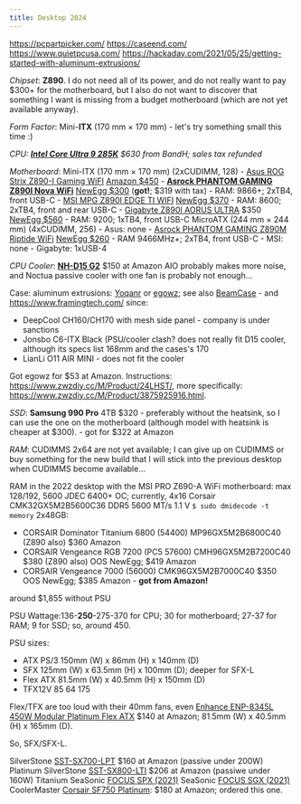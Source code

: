 ```yaml
---
title: Desktop 2024
---
```

https://pcpartpicker.com/
https://caseend.com/
https://www.quietpcusa.com/
https://hackaday.com/2021/05/25/getting-started-with-aluminum-extrusions/

*Chipset*: **Z890**. I do not need all of its power, and do not really want to pay $300+ for the motherboard, but I also do not want to discover that something I want is missing from a budget motherboard (which are not yet available anyway).

*Form Factor*: Mini-**ITX** (170 mm × 170 mm) - let's try something small this time :)

*CPU: [**Intel Core Ultra 9 285K**](https://www.intel.com/content/www/us/en/products/sku/241060/intel-core-ultra-9-processor-285k-36m-cache-up-to-5-70-ghz/specifications.html)  $630 from BandH; sales tax refunded*

*Motherboard*:
	Mini-ITX (170 mm × 170 mm) (2xCUDIMM, 128)
	- [Asus ROG Strix Z890-I Gaming WiFI](https://rog.asus.com/motherboards/rog-strix/rog-strix-z890-i-gaming-wifi/)  [Amazon $450](https://www.amazon.com/ASUS-STRIX-Z890-I-GAMING-WIFI/dp/B0DGWTXD4L)
	- [**Asrock PHANTOM GAMING Z890I Nova WiFi**](https://pg.asrock.com/mb/Intel/Z890I%20Nova%20WiFi/index.asp) [NewEgg $300](https://www.newegg.com/p/N82E16813162182) (**got!**; $319 with tax)
		- RAM: 9866+; 2xTB4, front USB-C
	- [MSI MPG Z890I EDGE TI WIFI](https://www.msi.com/Motherboard/MPG-Z890I-EDGE-TI-WIFI)  [NewEgg $370](https://www.newegg.com/p/N82E16813144677?)
		- RAM: 8600; 2xTB4, front and rear USB-C
	- [Gigabyte Z890I AORUS ULTRA](https://www.gigabyte.com/Motherboard/Z890I-AORUS-ULTRA#kf)  $350 [NewEgg $560](https://www.newegg.com/p/N82E16813145534)
		- RAM: 9200; 1xTB4, front USB-C
	MicroATX (244 mm × 244 mm) (4xCUDIMM, 256)
		- Asus: none
		- [Asrock PHANTOM GAMING Z890M Riptide WiFi](https://pg.asrock.com/mb/Intel/Z890M%20Riptide%20WiFi/index.asp)  [NewEgg $260](https://www.newegg.com/p/N82E16813162181)
			- RAM 9466MHz+; 2xTB4, front USB-C
		- MSI: none
		- Gigabyte: 1xUSB-4

*CPU Cooler*: [**NH-D15 G2**](https://noctua.at/en/nh-d15-g2) $150 at Amazon
	AIO probably makes more noise, and Noctua passive cooler with one fan is probably not enough...

Case: aluminum extrusions: [Yoqanr](https://www.amazon.com/dp/B097RXPSY8) or [egowz](https://www.amazon.com/dp/B0CW5LFF5P/); see also [BeamCase](https://www.printables.com/model/740517-beamcase-sff-modular-itx-case) - and https://www.framingtech.com/ since:
- DeepCool CH160/CH170 with mesh side panel - company is under sanctions
- Jonsbo C6-ITX Black (PSU/cooler clash? does not really fit D15 cooler, although its specs list 168mm and the cases's 170
- LianLi O11 AIR MINI - does not fit the cooler

Got egowz for $53 at Amazon. Instructions: https://www.zwzdiy.cc/M/Product/24LHST/, more specifically: https://www.zwzdiy.cc/M/Product/3875925916.html.

*SSD*: **Samsung 990 Pro** 4TB $320 - preferably without the heatsink, so I can use the one on the motherboard (although model with heatsink is cheaper at $300). - got for $322 at Amazon

*RAM*: CUDIMMS 2x64 are not yet available; I can give up on CUDIMMS or buy something for the new build that I will stick into the previous desktop when CUDIMMS become available... 

RAM in the 2022 desktop with the MSI PRO Z690-A WiFi motherboard: max 128/192, 5600 JDEC 6400+ OC; currently, 4x16 Corsair CMK32GX5M2B5600C36 DDR5 5600 MT/s 1.1 V `$ sudo dmidecode -t memory`
2x48GB:
- CORSAIR Dominator Titanium  6800 (54400) MP96GX5M2B6800C40 (Z890 also) $360 Amazon
- CORSAIR Vengeance RGB 7200 (PC5 57600) CMH96GX5M2B7200C40 $380 (Z890 also) OOS NewEgg; $419 Amazon
- CORSAIR Vengeance 7000 (56000) CMK96GX5M2B7000C40 $350 OOS NewEgg; $385 Amazon - **got from Amazon!**

around $1,855 without PSU

PSU Wattage:136-**250**-275-370 for CPU; 30 for motherboard; 27-37 for RAM; 9 for SSD; so, around 450.

PSU sizes:
- ATX PS/3 150mm (W) x 86mm (H) x 140mm (D)
- SFX 125mm (W) x 63.5mm (H) x 100mm (D); deeper for SFX-L
- Flex ATX 81.5mm (W) x 40.5mm (H) x 150mm (D)
- TFX12V 85 64 175

Flex/TFX are too loud with their 40mm fans, even [Enhance ENP-8345L 450W Modular Platinum Flex ATX](https://www.amazon.com/Enhance-ENP-8345L-Modular-Platinum-Warranty/dp/B0D7W5FYX6) $140 at Amazon; 81.5mm (W) x 40.5mm (H) x 165mm (D).

So, SFX/SFX-L.

SilverStone [SST-SX700-LPT](https://www.amazon.com/dp/B01G26SMTQ?ref=emc_s_m_5_i_atc) $160 at Amazon (passive under 200W) Platinum
SilverStone [SST-SX800-LTI](https://www.amazon.com/dp/B0919Z8VVC?ref=emc_s_m_5_i_atc) $206 at Amazon (passiwe under 160W) Titanium
SeaSonic [FOCUS SPX (2021)](https://seasonic.com/focus-spx-2021/)
SeaSonic [FOCUS SGX (2021)](https://seasonic.com/focus-sgx-2021/)
CoolerMaster
[Corsair SF750 Platinum](https://www.amazon.com/dp/B0D45QCZHX): $180 at Amazon; ordered this one.